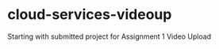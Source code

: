 cloud-services-videoup
======================

Starting with submitted project for Assignment 1 Video Upload
